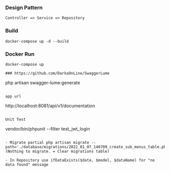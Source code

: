 ### Design Pattern
```
Controller => Service => Repository
```

### Build

```
docker-compose up -d --build
```

### Docker Run
```
docker-compose up
```

```
### https://github.com/DarkaOnLine/SwaggerLume
```
php artisan swagger-lume:generate
```

app url
```
http://localhost:8081/api/v1/documentation
```

Unit Test
```
vendor/bin/phpunit --filter test_jwt_login
```

- Migrate partial php artisan migrate --path='./database/migrations/2022_01_07_140709_create_sub_menus_table.php' (Nothing to migrate. = Clear migrations table)

- In Repository use ifDataExists($data, $model, $dataName) for "no data found" message
